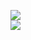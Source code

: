 [![](https://img.shields.io/badge/Made%20With-Github%20Spray-lightgrey.svg?style=for-the-badge&logo=github)](https://github.com/Annihil/github-spray#8697)  
[![](https://i.imgur.com/2DrTn0Z.gif)](https://github.com/Annihil/github-spray)